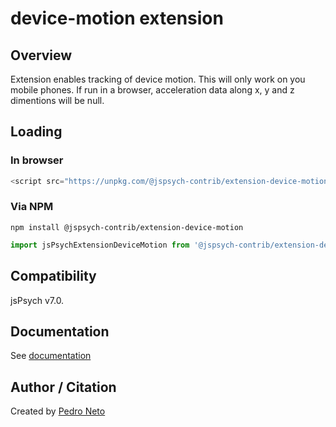 # device-motion extension

## Overview

Extension enables tracking of device motion. This will only work on you mobile phones. If run in a browser, acceleration data along x, y and z dimentions will be null.

## Loading

### In browser

```js
<script src="https://unpkg.com/@jspsych-contrib/extension-device-motion@1.0.0"></script>
```

### Via NPM

```
npm install @jspsych-contrib/extension-device-motion
```

```js
import jsPsychExtensionDeviceMotion from '@jspsych-contrib/extension-device-motion';
```

## Compatibility

jsPsych v7.0. 

## Documentation

See [documentation](docs/jspsych-device-motion.md)

## Author / Citation

Created by [Pedro Neto](https://github.com/pasoneto)

